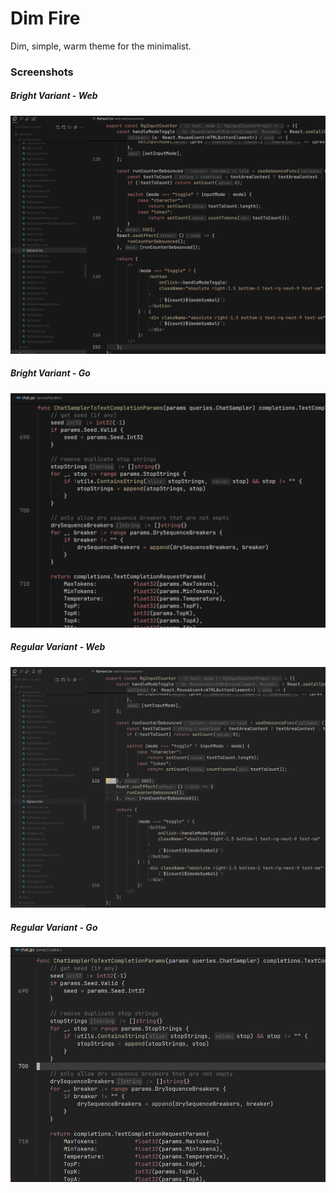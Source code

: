 # Dim Fire

Dim, simple, warm theme for the minimalist.

### Screenshots

##### Bright Variant - Web
![bright-variant-web](assets/screenshots/bright-web.png)

##### Bright Variant - Go
![bright-variant-go](assets/screenshots/bright-go.png)

##### Regular Variant - Web
![bright-variant-web](assets/screenshots/regular-web.png)

##### Regular Variant - Go
![bright-variant-go](assets/screenshots/regular-go.png)

